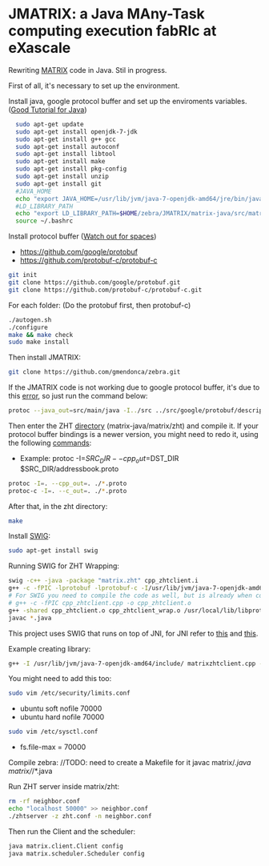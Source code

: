 # JMATRIX: a Java MAny-Task computing execution fabRIc at eXascale

Rewriting [MATRIX](https://github.com/kwangiit/matrix_v2) code in Java. Stil in progress.

First of all, it's necessary to set up the environment.

Install java, google protocol buffer and set up the enviroments variables.
([Good Tutorial for Java](https://www.digitalocean.com/community/tutorials/how-to-install-java-on-ubuntu-with-apt-get))

```sh
  sudo apt-get update
  sudo apt-get install openjdk-7-jdk
  sudo apt-get install g++ gcc
  sudo apt-get install autoconf
  sudo apt-get install libtool
  sudo apt-get install make
  sudo apt-get install pkg-config
  sudo apt-get install unzip
  sudo apt-get install git
  #JAVA_HOME
  echo "export JAVA_HOME=/usr/lib/jvm/java-7-openjdk-amd64/jre/bin/java" >> ~/.bashrc
  #LD_LIBRARY_PATH
  echo "export LD_LIBRARY_PATH=$HOME/zebra/JMATRIX/matrix-java/src/matrix/zht/:/usr/local/lib/:$LD_LIBRARY_PATH" >> ~/.bashrc
  source ~/.bashrc
```

Install protocol buffer ([Watch out for spaces](http://stackoverflow.com/questions/22926266/install-protocol-buffer-compiler-error-under-mac))
* https://github.com/google/protobuf
* https://github.com/protobuf-c/protobuf-c

```sh
git init
git clone https://github.com/google/protobuf.git 
git clone https://github.com/protobuf-c/protobuf-c.git
```

For each folder: (Do the protobuf first, then protobuf-c)
```sh
./autogen.sh
./configure
make && make check
sudo make install
```
Then install JMATRIX:
```sh
git clone https://github.com/gmendonca/zebra.git
```

If the JMATRIX code is not working due to google protocol buffer, it's due to this [error](http://stackoverflow.com/questions/11697572/protobuf-java-code-has-build-errors), so just run the command below:

```sh
protoc --java_out=src/main/java -I../src ../src/google/protobuf/descriptor.proto
```

Then enter the ZHT [directory](https://github.com/gmendonca/zebra/tree/master/JMATRIX/matrix-java/src/matrix/zht) (matrix-java/matrix/zht) and compile it. If your protocol buffer bindings is a newer version, you might need to redo it, using the following [commands](https://developers.google.com/protocol-buffers/docs/cpptutorial):

* Example: protoc -I=$SRC_DIR --cpp_out=$DST_DIR $SRC_DIR/addressbook.proto

```sh
protoc -I=. --cpp_out=. ./*.proto
protoc-c -I=. --c_out=. ./*.proto
```

After that, in the zht directory:
```sh
make
````

Install [SWIG](http://www.swig.org/Doc1.3/SWIGPlus.html):
```sh
sudo apt-get install swig
```

Running SWIG for ZHT Wrapping:

```sh
swig -c++ -java -package "matrix.zht" cpp_zhtclient.i
g++ -c -fPIC -lprotobuf -lprotobuf-c -I/usr/lib/jvm/java-7-openjdk-amd64/include/ cpp_zhtclient_wrap.cxx
# For SWIG you need to compile the code as well, but is already when compiling ZHT
# g++ -c -fPIC cpp_zhtclient.cpp -o cpp_zhtclient.o
g++ -shared cpp_zhtclient.o cpp_zhtclient_wrap.o /usr/local/lib/libprotobuf.so  ZHTServer.o lock_guard.o meta.pb-c.o lru_cache.o meta.pb.o zpack.pb.o novoht.o bigdata_transfer.o Const.o ConfHandler.o ConfEntry.o ProxyStubFactory.o proxy_stub.o ip_proxy_stub.o mq_proxy_stub.o ipc_plus.o tcp_proxy_stub.o udp_proxy_stub.o ZHTUtil.o Env.o Util.o StrTokenizer.o EpollServer.o ZProcessor.o ip_server.o HTWorker.o TSafeQueue.o -o libcpp_zhtclient.so
javac *.java
```

This project uses SWIG that runs on top of JNI, for JNI refer to [this](http://www.ibm.com/developerworks/java/tutorials/j-jni/j-jni.html) and [this](http://docs.oracle.com/javase/6/docs/technotes/guides/jni/spec/jniTOC.html).

Example creating library:
```sh
g++ -I /usr/lib/jvm/java-7-openjdk-amd64/include/ matrixzhtclient.cpp -o matrixzhtclient.so
```


You might need to add this too:

```sh
sudo vim /etc/security/limits.conf
```
* ubuntu	soft	nofile	70000
* ubuntu	hard	nofile	70000

```sh
sudo vim /etc/sysctl.conf
```
* fs.file-max = 70000

Compile zebra:
//TODO: need to create a Makefile for it
javac matrix/*.java matrix/*/*.java

Run ZHT server inside matrix/zht:
```sh
rm -rf neighbor.conf
echo "localhost 50000" >> neighbor.conf
./zhtserver -z zht.conf -n neighbor.conf
```

Then run the Client and the scheduler:
```sh
java matrix.client.Client config
java matrix.scheduler.Scheduler config
```